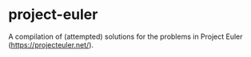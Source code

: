 # project-euler
A compilation of (attempted) solutions for the problems in Project Euler (https://projecteuler.net/).
